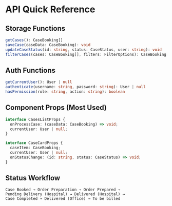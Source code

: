 # API Quick Reference

## Storage Functions
```typescript
getCases(): CaseBooking[]
saveCase(caseData: CaseBooking): void
updateCaseStatus(id: string, status: CaseStatus, user: string): void
filterCases(cases: CaseBooking[], filters: FilterOptions): CaseBooking[]
```

## Auth Functions  
```typescript
getCurrentUser(): User | null
authenticate(username: string, password: string): User | null
hasPermission(role: string, action: string): boolean
```

## Component Props (Most Used)
```typescript
interface CasesListProps {
  onProcessCase: (caseData: CaseBooking) => void;
  currentUser: User | null;
}

interface CaseCardProps {
  caseItem: CaseBooking;
  currentUser: User | null;
  onStatusChange: (id: string, status: CaseStatus) => void;
}
```

## Status Workflow
```
Case Booked → Order Preparation → Order Prepared → 
Pending Delivery (Hospital) → Delivered (Hospital) → 
Case Completed → Delivered (Office) → To be billed
```
